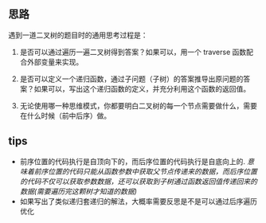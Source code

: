 ## 思路
遇到一道二叉树的题目时的通用思考过程是：

1. 是否可以通过遍历一遍二叉树得到答案？如果可以，用一个 traverse 函数配合外部变量来实现。

2. 是否可以定义一个递归函数，通过子问题（子树）的答案推导出原问题的答案？如果可以，写出这个递归函数的定义，并充分利用这个函数的返回值。

3. 无论使用哪一种思维模式，你都要明白二叉树的每一个节点需要做什么，需要在什么时候（前中后序）做。


## tips

* 前序位置的代码执行是自顶向下的，而后序位置的代码执行是自底向上的. *意味着前序位置的代码只能从函数参数中获取父节点传递来的数据，而后序位置的代码不仅可以获取参数数据，还可以获取到子树通过函数返回值传递回来的数据(需要遍历完这颗树才知道的数据)*
* 如果写出了类似递归套递归的解法，大概率需要反思是不是可以通过后序遍历优化